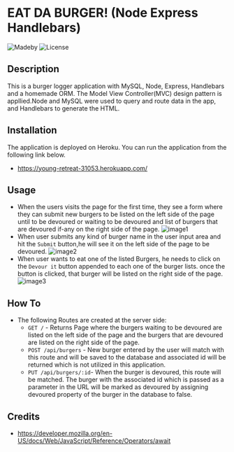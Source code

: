 # EAT DA BURGER!  (Node Express Handlebars)
![Madeby](https://img.shields.io/badge/MadeBy-haymanot-brightgreen.svg)
![License](https://img.shields.io/badge/License-none-blue.svg)

## Description
This is a burger logger application with MySQL, Node, Express, Handlebars and a homemade ORM. The Model View Controller(MVC) design pattern is appllied.Node and MySQL were used to query and route data in the app, and Handlebars to generate the HTML.
## Installation
The application is deployed on Heroku. You can run the application from the following link below.
* https://young-retreat-31053.herokuapp.com/
    
## Usage
* When the users visits the page for the first  time, they see a form where they can submit new burgers to be listed on the left side of the page until to be devoured or waiting to be devoured and list of burgers that are devoured if-any on the right side of the page.
![image1](https://drive.google.com/uc?export=view&id=1Qfil8gxjNpYxeU2E-ZCKsn1PbAzpdFJe)
* When user submits any kind of burger name in the user input area and hit the `Submit` button,he will see it on the left side of the page to be devoured.
![image2](https://drive.google.com/uc?export=view&id=1Qfil8gxjNpYxeU2E-ZCKsn1PbAzpdFJe)
* When user wants to eat one of the listed Burgers, he needs to click on the `Devour it` button appended to each one of the burger lists. once the button is clicked, that burger will be listed on the right side of the page.
![image3](https://drive.google.com/uc?export=view&id=1Q6xjv8ak_wvkw4yB4PJa8NaMHfXLZEvE)
## How To
* The following Routes are created at the server side:
  * `GET /` - Returns Page where the burgers waiting to be devoured are listed on the left side of the page and the burgers that are devoured are listed on the right side of the page.
  * `POST /api/burgers` - New burger entered by the user will match with this route and will be saved to the database and associated id will be returned which is not utilized in this application.
   * `PUT /api/burgers/:id`- When the burger is devoured, this route will be matched. The burger with the associated id which is passed as a parameter in the URL will be marked as devoured by
   assigning devoured property of the burger in the database to false.
## Credits
* https://developer.mozilla.org/en-US/docs/Web/JavaScript/Reference/Operators/await

